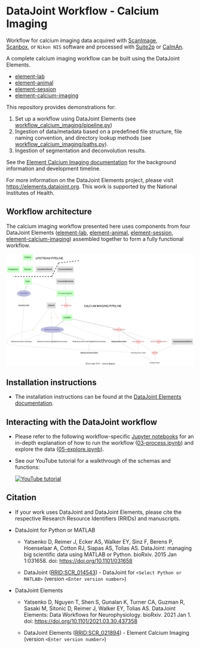 # DataJoint Workflow - Calcium Imaging

Workflow for calcium imaging data acquired with 
[ScanImage](http://scanimage.vidriotechnologies.com),  
[Scanbox](https://scanbox.org), or `Nikon NIS` software and processed with 
[Suite2p](https://github.com/MouseLand/suite2p) or 
[CaImAn](https://github.com/flatironinstitute/CaImAn).

A complete calcium imaging workflow can be built using the DataJoint Elements.
+ [element-lab](https://github.com/datajoint/element-lab)
+ [element-animal](https://github.com/datajoint/element-animal)
+ [element-session](https://github.com/datajoint/element-session)
+ [element-calcium-imaging](https://github.com/datajoint/element-calcium-imaging)

This repository provides demonstrations for:
1. Set up a workflow using DataJoint Elements (see 
[workflow_calcium_imaging/pipeline.py](workflow_calcium_imaging/pipeline.py))
2. Ingestion of data/metadata based on a predefined file structure, file naming 
convention, and directory lookup methods (see 
[workflow_calcium_imaging/paths.py](workflow_calcium_imaging/paths.py)).
3. Ingestion of segmentation and deconvolution results.

See the [Element Calcium Imaging documentation](https://elements.datajoint.org/description/calcium_imaging/) for the background information and development timeline.

For more information on the DataJoint Elements project, please visit https://elements.datajoint.org.  This work is supported by the National Institutes of Health.

## Workflow architecture

The calcium imaging workflow presented here uses components from four DataJoint 
Elements ([element-lab](https://github.com/datajoint/element-lab), 
[element-animal](https://github.com/datajoint/element-animal), 
[element-session](https://github.com/datajoint/element-session), 
[element-calcium-imaging](https://github.com/datajoint/element-calcium-imaging)) 
assembled together to form a fully functional workflow. 

![element_calcium_imaging](images/attached_calcium_imaging_element.svg)

## Installation instructions

+ The installation instructions can be found at the
[DataJoint Elements documentation](https://elements.datajoint.org/usage/install/).

## Interacting with the DataJoint workflow

+ Please refer to the following workflow-specific 
[Jupyter notebooks](/notebooks) for an in-depth explanation of how to run the 
workflow ([03-process.ipynb](notebooks/03-process.ipynb)) and explore the data 
([05-explore.ipynb](notebooks/05-explore.ipynb)).

+ See our YouTube tutorial for a walkthrough of the schemas and functions:

    [![YouTube tutorial](https://img.youtube.com/vi/gFLn0GB1L30/0.jpg)](https://www.youtube.com/watch?v=gFLn0GB1L30)

## Citation

+ If your work uses DataJoint and DataJoint Elements, please cite the respective Research Resource Identifiers (RRIDs) and manuscripts.

+ DataJoint for Python or MATLAB
    + Yatsenko D, Reimer J, Ecker AS, Walker EY, Sinz F, Berens P, Hoenselaar A, Cotton RJ, Siapas AS, Tolias AS. DataJoint: managing big scientific data using MATLAB or Python. bioRxiv. 2015 Jan 1:031658. doi: https://doi.org/10.1101/031658

    + DataJoint ([RRID:SCR_014543](https://scicrunch.org/resolver/SCR_014543)) - DataJoint for `<Select Python or MATLAB>` (version `<Enter version number>`)

+ DataJoint Elements
    + Yatsenko D, Nguyen T, Shen S, Gunalan K, Turner CA, Guzman R, Sasaki M, Sitonic D, Reimer J, Walker EY, Tolias AS. DataJoint Elements: Data Workflows for Neurophysiology. bioRxiv. 2021 Jan 1. doi: https://doi.org/10.1101/2021.03.30.437358

    + DataJoint Elements ([RRID:SCR_021894](https://scicrunch.org/resolver/SCR_021894)) - Element Calcium Imaging (version `<Enter version number>`)